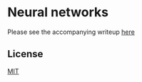 # Neural networks

Please see the accompanying writeup [here](https://www.lucasschuermann.com/writing/intro-to-neural-networks)

## License
[MIT](https://lucasschuermann.com/license.txt)
